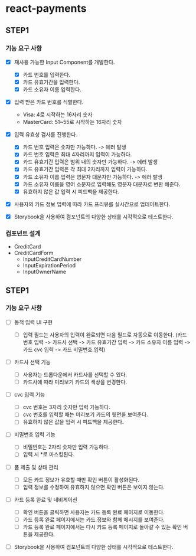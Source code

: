 # react-payments

## STEP1

### 기능 요구 사항

- [x] 재사용 가능한 Input Component를 개발한다.

  - [x] 카드 번호를 입력한다.
  - [x] 카드 유효기간을 입력한다.
  - [x] 카드 소유자 이름 입력한다.

- [x] 입력 받은 카드 번호를 식별한다.

  - Visa: 4로 시작하는 16자리 숫자
  - MasterCard: 51~55로 시작하는 16자리 숫자

- [x] 입력 유효성 검사를 진행한다.

  - [x] 카드 번호 입력은 숫자만 가능하다. -> 에러 발생
  - [x] 카드 번호 입력은 최대 4자리까지 입력이 가능하다.
  - [x] 카드 유효기간 입력은 범위 내의 숫자만 가능하다. -> 에러 발생
  - [x] 카드 유효기간 입력은 각 최대 2자리까지 입력이 가능하다.
  - [x] 카드 소유자 이름 입력은 영문자 대문자만 가능하다. -> 에러 발생
  - [x] 카드 소유자 이름을 영어 소문자로 입력해도 영문자 대문자로 변환 해준다.
  - [x] 유효하지 않은 값 입력 시 피드백을 제공한다.

- [x] 사용자의 카드 정보 입력에 따라 카드 프리뷰를 실시간으로 업데이트한다.

- [x] Storybook을 사용하여 컴포넌트의 다양한 상태를 시각적으로 테스트한다.

### 컴포넌트 설계

- CreditCard
- CreditCardForm
  - InputCreditCardNumber
  - InputExpirationPeriod
  - InputOwnerName

## STEP1

### 기능 요구 사항

- [ ] 동적 입력 UI 구현

  - [ ] 입력 필드는 사용자의 입력이 완료되면 다음 필드로 자동으로 이동한다.
        (카드 번호 입력 -> 카드사 선택 -> 카드 유효기간 입력 -> 카드 소유자 이름 입력 -> 카드 cvc 입력 -> 카드 비밀번호 입력)

- [ ] 카드사 선택 기능

  - [ ] 사용자는 드롭다운에서 카드사를 선택할 수 있다.
  - [ ] 카드사에 따라 미리보기 카드의 색상을 변경한다.

- [ ] cvc 입력 기능

  - [ ] cvc 번호는 3자리 숫자만 입력 가능하다.
  - [ ] cvc 번호를 입력할 때는 미리보기 카드의 뒷면을 보여준다.
  - [ ] 유효하지 않은 값을 입력 시 피드백을 제공한다.

- [ ] 비밀번호 입력 기능

  - [ ] 비밀번호는 2자리 숫자만 입력 가능하다.
  - [ ] 입력 시 \*로 마스킹된다.

- [ ] 폼 제출 및 상태 관리

  - [ ] 모든 카드 정보가 유효할 때만 확인 버튼이 활성화된다.
  - [ ] 입력 정보를 수정하여 유효하지 않으면 확인 버튼은 보이지 않는다.

- [ ] 카드 등록 완료 및 네비게이션

  - [ ] 확인 버튼을 클릭하면 사용자는 카드 등록 완료 페이지로 이동한다.
  - [ ] 카드 등록 완료 페이지에서는 카드 정보와 함께 메시지를 보여준다.
  - [ ] 카드 등록 완료 페이지에서는 다시 카드 등록 페이지로 돌아갈 수 있는 확인 버튼을 제공한다.

- [ ] Storybook을 사용하여 컴포넌트의 다양한 상태를 시각적으로 테스트한다.
